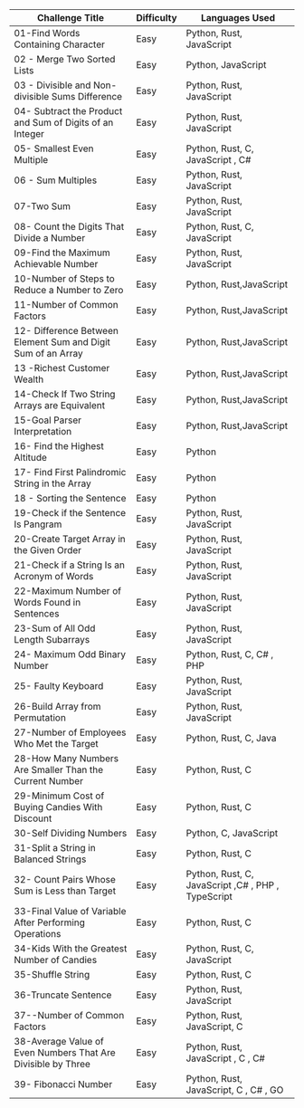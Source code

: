 | Challenge Title                                              | Difficulty | Languages Used                                     |
| ------------------------------------------------------------ | ---------- | -------------------------------------------------- |
| 01-Find Words Containing Character                           | Easy       | Python, Rust, JavaScript                           |
| 02 - Merge Two Sorted Lists                                  | Easy       | Python, JavaScript                                 |
| 03 - Divisible and Non-divisible Sums Difference             | Easy       | Python, Rust, JavaScript                           |
| 04- Subtract the Product and Sum of Digits of an Integer     | Easy       | Python, Rust, JavaScript                           |
| 05- Smallest Even Multiple                                   | Easy       | Python, Rust, C, JavaScript , C#                   |
| 06 - Sum Multiples                                           | Easy       | Python, Rust, JavaScript                           |
| 07-Two Sum                                                   | Easy       | Python, Rust, JavaScript                           |
| 08- Count the Digits That Divide a Number                    | Easy       | Python, Rust, C, JavaScript                        |
| 09-Find the Maximum Achievable Number                        | Easy       | Python, Rust, JavaScript                           |
| 10-Number of Steps to Reduce a Number to Zero                | Easy       | Python, Rust,JavaScript                            |
| 11-Number of Common Factors                                  | Easy       | Python, Rust,JavaScript                            |
| 12- Difference Between Element Sum and Digit Sum of an Array | Easy       | Python, Rust,JavaScript                            |
| 13 -Richest Customer Wealth                                  | Easy       | Python, Rust,JavaScript                            |
| 14-Check If Two String Arrays are Equivalent                 | Easy       | Python, Rust,JavaScript                            |
| 15-Goal Parser Interpretation                                | Easy       | Python, Rust,JavaScript                            |
| 16- Find the Highest Altitude                                | Easy       | Python                                             |
| 17- Find First Palindromic String in the Array               | Easy       | Python                                             |
| 18 - Sorting the Sentence                                    | Easy       | Python                                             |
| 19-Check if the Sentence Is Pangram                          | Easy       | Python, Rust, JavaScript                           |
| 20-Create Target Array in the Given Order                    | Easy       | Python, Rust, JavaScript                           |
| 21-Check if a String Is an Acronym of Words                  | Easy       | Python, Rust, JavaScript                           |
| 22-Maximum Number of Words Found in Sentences                | Easy       | Python, Rust, JavaScript                           |
| 23-Sum of All Odd Length Subarrays                           | Easy       | Python, Rust, JavaScript                           |
| 24- Maximum Odd Binary Number                                | Easy       | Python, Rust, C, C# , PHP                          |
| 25- Faulty Keyboard                                          | Easy       | Python, Rust, JavaScript                           |
| 26-Build Array from Permutation                              | Easy       | Python, Rust, JavaScript                           |
| 27-Number of Employees Who Met the Target                    | Easy       | Python, Rust, C, Java                              |
| 28-How Many Numbers Are Smaller Than the Current Number      | Easy       | Python, Rust, C                                    |
| 29-Minimum Cost of Buying Candies With Discount              | Easy       | Python, Rust, C                                    |
| 30-Self Dividing Numbers                                     | Easy       | Python, C, JavaScript                              |
| 31-Split a String in Balanced Strings                        | Easy       | Python, Rust, C                                    |
| 32- Count Pairs Whose Sum is Less than Target                | Easy       | Python, Rust, C, JavaScript ,C# , PHP , TypeScript |
| 33-Final Value of Variable After Performing Operations       | Easy       | Python, Rust, C                                    |
| 34-Kids With the Greatest Number of Candies                  | Easy       | Python, Rust, C, JavaScript                        |
| 35-Shuffle String                                            | Easy       | Python, Rust, C                                    |
| 36-Truncate Sentence                                         | Easy       | Python, Rust, JavaScript                           |
| 37--Number of Common Factors                                 | Easy       | Python, Rust, JavaScript, C                        |
| 38-Average Value of Even Numbers That Are Divisible by Three | Easy       | Python, Rust, JavaScript , C , C#                  |
| 39- Fibonacci Number                                         | Easy       | Python, Rust, JavaScript, C , C# , GO              |
